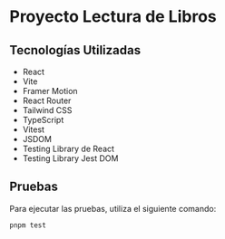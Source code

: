 # Proyecto Lectura de Libros

## Tecnologías Utilizadas

- React
- Vite
- Framer Motion
- React Router
- Tailwind CSS
- TypeScript
- Vitest
- JSDOM
- Testing Library de React
- Testing Library Jest DOM

## Pruebas

Para ejecutar las pruebas, utiliza el siguiente comando:

```shell
pnpm test
```